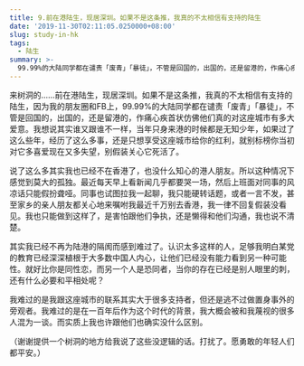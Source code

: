 ```yaml
---
title: 9.前在港陆生，现居深圳。如果不是这条推，我真的不太相信有支持的陆生
date: '2019-11-30T02:11:05.0250000+08:00'
slug: study-in-hk
tags:
  - 陆生
summary: >-
  99.99%的大陆同学都在谴责「废青」「暴徒」，不管是回国的，出国的，还是留港的，作痛心疾首状仿佛他们真的对这座城市有多大爱意
---
```

来树洞的……前在港陆生，现居深圳。如果不是这条推，我真的不太相信有支持的陆生，因为我的朋友圈和FB上，99.99%的大陆同学都在谴责「废青」「暴徒」，不管是回国的，出国的，还是留港的，作痛心疾首状仿佛他们真的对这座城市有多大爱意。我想说其实谁又跟谁不一样，当年只身来港的时候都是无知少年，如果过了这么些年，经历了这么多事，还是只想享受这座城市给你的红利，就别标榜你当初对它多喜爱现在又多失望，别假装关心它死活了。

说了这么多其实我也已经不在香港了，也没什么知心的港人朋友。所以这种情况下感觉到莫大的孤独。最近每天早上看新闻几乎都要哭一场，然后上班面对同事的风凉话只能假扮聋哑。同事也试图拉我一起聊，我只能硬转话题，或者一言不发，甚至家乡的亲人朋友都关心地来嘱咐我最近千万别去香港，我一律不回复假装没看见。我也只能做到这样了，是害怕跟他们争执，还是懒得和他们沟通，我也说不清楚。

其实我已经不再为陆港的隔阂而感到难过了。认识太多这样的人，足够我明白某党的教育已经深深植根于大多数中国人内心，让他们已经没有能力看到另一种可能性。就好比你是同性恋，而另一个人是恐同者，当你的存在已经是别人眼里的刺，还有什么必要和平相处呢？

我难过的是我跟这座城市的联系其实大于很多支持者，但还是逃不过做置身事外的旁观者。我难过的是在一百年后作为这个时代的背景，我大概会被和我蔑视的很多人混为一谈。而实质上我也许跟他们也确实没什么区别。

（谢谢提供一个树洞的地方给我说了这些没逻辑的话。打扰了。愿勇敢的年轻人们都平安。）
